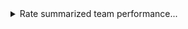 <details>
<summary>Rate summarized team performance...</summary>
<small>
Select 4 heros to get a statistical breakdown of the team's overall resistances and stats. You can filter to see base or upgraded stats (or both at once.)
</small>
</details>